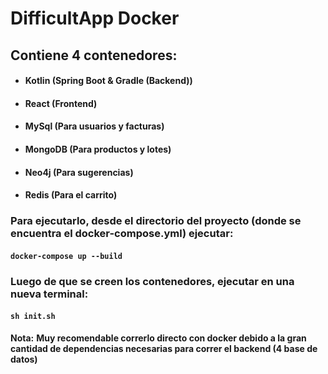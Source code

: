 # DifficultApp Docker

## Contiene 4 contenedores:
- #### Kotlin (Spring Boot & Gradle (Backend))
- #### React (Frontend)
- #### MySql (Para usuarios y facturas)
- #### MongoDB (Para productos y lotes)
- #### Neo4j (Para sugerencias)
- #### Redis (Para el carrito)

### Para ejecutarlo, desde el directorio del proyecto (donde se encuentra el docker-compose.yml) ejecutar:
#### `docker-compose up --build`
### Luego de que se creen los contenedores, ejecutar en una nueva terminal:
#### `sh init.sh`

**Nota:**
**Muy recomendable correrlo directo con docker debido a la gran cantidad de dependencias necesarias para correr el backend (4 base de datos)**

